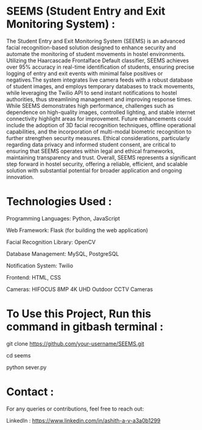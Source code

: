 # SEEMS (Student Entry and Exit Monitoring System) :
The Student Entry and Exit Monitoring System (SEEMS) is an advanced facial recognition-based solution designed to enhance security and automate the monitoring of student movements in hostel environments. Utilizing
the Haarcascade Frontalface Default classifier, SEEMS achieves over 95% accuracy in real-time identification of students, ensuring precise logging of entry and exit events with minimal false positives or
negatives.The system integrates live camera feeds with a robust database of student images, and employs temporary databases to track movements, while leveraging the Twilio API to send instant notifications to
hostel authorities, thus streamlining management and improving response times. While SEEMS demonstrates high performance, challenges such as dependence on high-quality images, controlled lighting, and stable
internet connectivity highlight areas for improvement. Future enhancements could include the adoption of 3D facial recognition techniques, offline operational capabilities, and the incorporation of multi-modal
biometric recognition to further strengthen security measures. Ethical considerations, particularly regarding data privacy and informed student consent, are critical to ensuring that SEEMS operates within legal
and ethical frameworks, maintaining transparency and trust. Overall, SEEMS represents a significant step forward in hostel security, offering a reliable, efficient, and scalable solution with substantial
potential for broader application and ongoing innovation. 

# Technologies Used :

Programming Languages: Python, JavaScript

Web Framework: Flask (for building the web application)

Facial Recognition Library: OpenCV

Database Management: MySQL, PostgreSQL

Notification System: Twilio

Frontend: HTML, CSS

Cameras: HIFOCUS 8MP 4K UHD Outdoor CCTV Cameras

# To Use this Project, Run this command in gitbash terminal :
git clone https://github.com/your-username/SEEMS.git

cd seems

python sever.py

# Contact :
For any queries or contributions, feel free to reach out:

LinkedIn : https://www.linkedin.com/in/ashith-a-v-a3a0b1299
